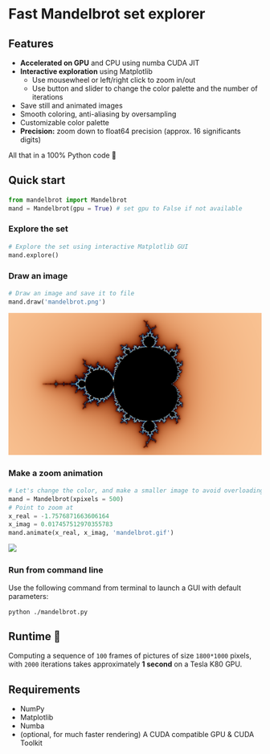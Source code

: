 # Fast Mandelbrot set explorer

## Features
- **Accelerated on GPU** and CPU using numba CUDA JIT
- **Interactive exploration** using Matplotlib
  - Use mousewheel or left/right click to zoom in/out
  - Use button and slider to change the color palette and the number of iterations
- Save still and animated images
- Smooth coloring, anti-aliasing by oversampling
- Customizable color palette
- **Precision:** zoom down to float64 precision (approx. 16 significants digits)

All that in a 100% Python code 🐍

## Quick start

```python
from mandelbrot import Mandelbrot
mand = Mandelbrot(gpu = True) # set gpu to False if not available
```

### Explore the set

```python
# Explore the set using interactive Matplotlib GUI
mand.explore()
```
### Draw an image

```python
# Draw an image and save it to file
mand.draw('mandelbrot.png')
```
![](img/mandelbrot.png)

### Make a zoom animation

```python
# Let's change the color, and make a smaller image to avoid overloading the browser
mand = Mandelbrot(xpixels = 500)
# Point to zoom at
x_real = -1.7576871663606164
x_imag = 0.017457512970355783
mand.animate(x_real, x_imag, 'mandelbrot.gif')
```
![](img/mandelbrot.gif)

### Run from command line

Use the following command from terminal to launch a GUI with default parameters:

```shell
python ./mandelbrot.py
```

## Runtime 🚀

Computing a sequence of `100` frames of pictures of size `1800*1000` pixels, with `2000` iterations takes approximately **1 second** on a Tesla K80 GPU.

## Requirements
- NumPy
- Matplotlib
- Numba
- (optional, for much faster rendering) A CUDA compatible GPU & CUDA Toolkit
